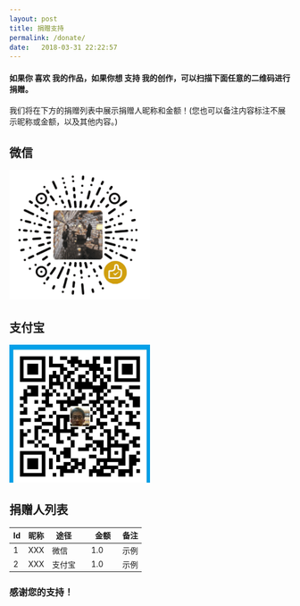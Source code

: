 ```yaml
---
layout: post
title: 捐赠支持
permalink: /donate/
date:   2018-03-31 22:22:57
---
```



#### 如果你 **喜欢** 我的作品，如果你想 **支持** 我的创作，可以扫描下面任意的二维码进行捐赠。
我们将在下方的捐赠列表中展示捐赠人昵称和金额！(您也可以备注内容标注不展示昵称或金额，以及其他内容。)

## 微信

<img src="/assets/images/pay/weixin.png" alt="微信捐赠图片" style="width: 50%;"/>

## 支付宝

<img src="/assets/images/pay/zhifubao.png" alt="支付宝捐赠图片" style="width: 50%;"/>


## 捐赠人列表

|Id| 昵称  | 途径  |　金额　| 备注|
|-------|---------|---------|---------|---------|
|1 | XXX  | 微信  |　1.0  |  示例 |
|2 | XXX  | 支付宝  |　1.0  | 示例  |

### 感谢您的支持！
